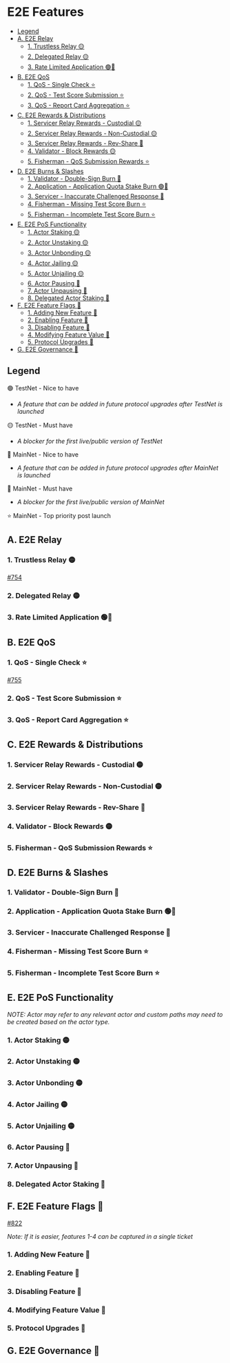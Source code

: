 # E2E Features <!-- omit in toc -->

- [Legend](#legend)
- [A. E2E Relay](#a-e2e-relay)
  - [1. Trustless Relay 🟡](#1-trustless-relay-)
  - [2. Delegated Relay 🟡](#2-delegated-relay-)
  - [3. Rate Limited Application 🟢🔴](#3-rate-limited-application-)
- [B. E2E QoS](#b-e2e-qos)
  - [1. QoS - Single Check ⭐](#1-qos---single-check-)
  - [2. QoS - Test Score Submission ⭐](#2-qos---test-score-submission-)
  - [3. QoS - Report Card Aggregation ⭐](#3-qos---report-card-aggregation-)
- [C. E2E Rewards \& Distributions](#c-e2e-rewards--distributions)
  - [1. Servicer Relay Rewards - Custodial 🟡](#1-servicer-relay-rewards---custodial-)
  - [2. Servicer Relay Rewards - Non-Custodial 🟡](#2-servicer-relay-rewards---non-custodial-)
  - [3. Servicer Relay Rewards - Rev-Share 🔵](#3-servicer-relay-rewards---rev-share-)
  - [4. Validator - Block Rewards 🟡](#4-validator---block-rewards-)
  - [5. Fisherman - QoS Submission Rewards ⭐](#5-fisherman---qos-submission-rewards-)
- [D. E2E Burns \& Slashes](#d-e2e-burns--slashes)
  - [1. Validator - Double-Sign Burn 🔴](#1-validator---double-sign-burn-)
  - [2. Application - Application Quota Stake Burn 🟢🔴](#2-application---application-quota-stake-burn-)
  - [3. Servicer - Inaccurate Challenged Response 🔵](#3-servicer---inaccurate-challenged-response-)
  - [4. Fisherman - Missing Test Score Burn ⭐](#4-fisherman---missing-test-score-burn-)
  - [5. Fisherman - Incomplete Test Score Burn ⭐](#5-fisherman---incomplete-test-score-burn-)
- [E. E2E PoS Functionality](#e-e2e-pos-functionality)
  - [1. Actor Staking 🟡](#1-actor-staking-)
  - [2. Actor Unstaking 🟡](#2-actor-unstaking-)
  - [3. Actor Unbonding 🟡](#3-actor-unbonding-)
  - [4. Actor Jailing 🟡](#4-actor-jailing-)
  - [5. Actor Unjailing 🟡](#5-actor-unjailing-)
  - [6. Actor Pausing 🔵](#6-actor-pausing-)
  - [7. Actor Unpausing 🔵](#7-actor-unpausing-)
  - [8. Delegated Actor Staking 🔵](#8-delegated-actor-staking-)
- [F. E2E Feature Flags 🔴](#f-e2e-feature-flags-)
  - [1. Adding New Feature 🔴](#1-adding-new-feature-)
  - [2. Enabling Feature 🔴](#2-enabling-feature-)
  - [3. Disabling Feature 🔴](#3-disabling-feature-)
  - [4. Modifying Feature Value 🔴](#4-modifying-feature-value-)
  - [5. Protocol Upgrades 🔴](#5-protocol-upgrades-)
- [G. E2E Governance 🔴](#g-e2e-governance-)

## Legend

🟢 TestNet - Nice to have
  *   _A feature that can be added in future protocol upgrades after TestNet is launched_

🟡 TestNet - Must have
  *   _A blocker for the first live/public version of TestNet_

🔵 MainNet - Nice to have
  *   _A feature that can be added in future protocol upgrades after MainNet is launched_

🔴 MainNet - Must have
  *   _A blocker for the first live/public version of MainNet_

⭐ MainNet - Top priority post launch


## A. E2E Relay

### 1. Trustless Relay 🟡

[#754](https://github.com/pokt-network/pocket/issues/754)

### 2. Delegated Relay 🟡

### 3. Rate Limited Application 🟢🔴

## B. E2E QoS

### 1. QoS - Single Check ⭐

[#755](https://github.com/pokt-network/pocket/issues/755)

### 2. QoS - Test Score Submission ⭐

### 3. QoS - Report Card Aggregation ⭐

## C. E2E Rewards & Distributions

### 1. Servicer Relay Rewards - Custodial 🟡

### 2. Servicer Relay Rewards - Non-Custodial 🟡

### 3. Servicer Relay Rewards - Rev-Share 🔵

### 4. Validator - Block Rewards 🟡

### 5. Fisherman - QoS Submission Rewards ⭐

## D. E2E Burns & Slashes

### 1. Validator - Double-Sign Burn 🔴

### 2. Application - Application Quota Stake Burn 🟢🔴

### 3. Servicer - Inaccurate Challenged Response 🔵

### 4. Fisherman - Missing Test Score Burn ⭐

### 5. Fisherman - Incomplete Test Score Burn ⭐

## E. E2E PoS Functionality

_NOTE: Actor may refer to any relevant actor and custom paths may need to be created based on the actor type._

### 1. Actor Staking 🟡

### 2. Actor Unstaking 🟡

### 3. Actor Unbonding 🟡

### 4. Actor Jailing 🟡

### 5. Actor Unjailing 🟡

### 6. Actor Pausing 🔵

### 7. Actor Unpausing 🔵

### 8. Delegated Actor Staking 🔵

## F. E2E Feature Flags 🔴

[#822](https://github.com/pokt-network/pocket/issues/822)

_Note: If it is easier, features 1-4 can be captured in a single ticket_

### 1. Adding New Feature 🔴

### 2. Enabling Feature 🔴

### 3. Disabling Feature 🔴

### 4. Modifying Feature Value 🔴

### 5. Protocol Upgrades 🔴

## G. E2E Governance 🔴
